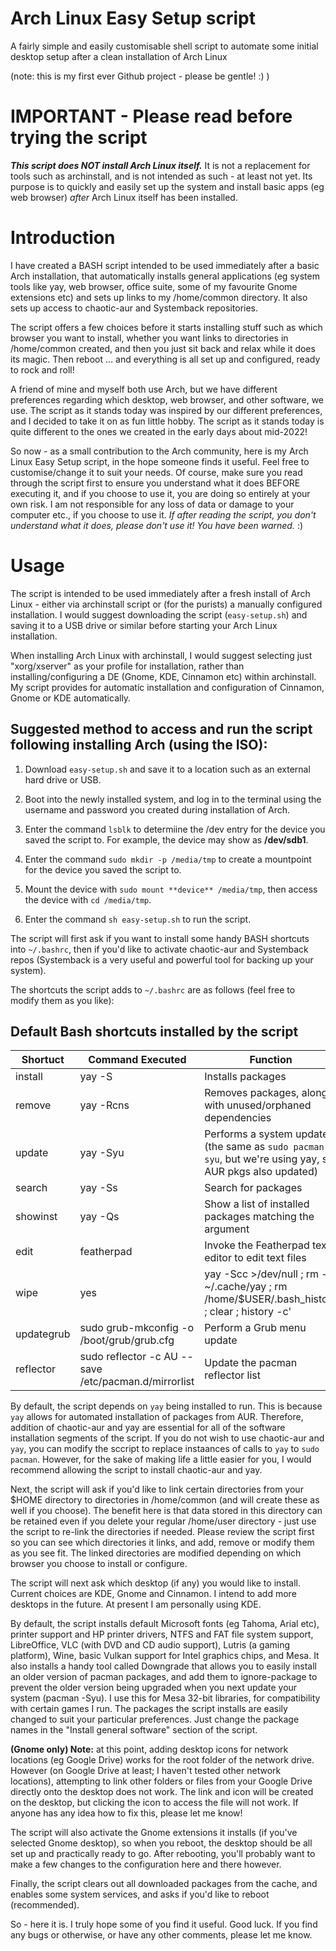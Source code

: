 # Arch Linux Easy Setup script
A fairly simple and easily customisable shell script to automate some initial desktop setup after a clean installation of Arch Linux

(note: this is my first ever Github project - please be gentle! :) )

# IMPORTANT - Please read before trying the script

<b><i>This script does NOT install Arch Linux itself.</b></i> It is not a replacement for tools such as archinstall, and is not intended as such - at least not yet. Its purpose is to quickly and easily set up the system and install basic apps (eg web browser) <i>after</i> Arch Linux itself has been installed.

# Introduction

I have created a BASH script intended to be used immediately after a basic Arch installation, that automatically installs general applications (eg system tools like yay, web browser, office suite, some of my favourite Gnome extensions etc) and sets up links to my /home/common directory. It also sets up access to chaotic-aur and Systemback repositories.

The script offers a few choices before it starts installing stuff such as which browser you want to install, whether you want links to directories in /home/common created, and then you just sit back and relax while it does its magic. Then reboot ... and everything is all set up and configured, ready to rock and roll!

A friend of mine and myself both use Arch, but we have different preferences regarding which desktop, web browser, and other software, we use. The script as it stands today was inspired by our different preferences, and I decided to take it on as fun little hobby. The script as it stands today is quite different to the ones we created in the early days about mid-2022!

So now - as a small contribution to the Arch community, here is my Arch Linux Easy Setup script, in the hope someone finds it useful. Feel free to customise/change it to suit your needs. Of course, make sure you read through the script first to ensure you understand what it does BEFORE executing it, and if you choose to use it, you are doing so entirely at your own risk. I am not responsible for any loss of data or damage to your computer etc., if you choose to use it. <i>If after reading the script, you don't understand what it does, please don't use it! You have been warned.</i> :)

# Usage
The script is intended to be used immediately after a fresh install of Arch Linux - either via archinstall script or (for the purists) a manually configured installation. I would suggest downloading the script (```easy-setup.sh```) and saving it to a USB drive or similar before starting your Arch Linux installation.

When installing Arch Linux with archinstall, I would suggest selecting just "xorg/xserver" as your profile for installation, rather than installing/configuring a DE (Gnome, KDE, Cinnamon etc) within archinstall. My script provides for automatic installation and configuration of Cinnamon, Gnome or KDE automatically.

## Suggested method to access and run the script following installing Arch (using the ISO):

1. Download ```easy-setup.sh``` and save it to a location such as an external hard drive or USB.

2. Boot into the newly installed system, and log in to the terminal using the username and password you created during installation of Arch.

3. Enter the command ```lsblk``` to determiine the /dev entry for the device you saved the script to. For example, the device may show as **/dev/sdb1**.

4. Enter the command ```sudo mkdir -p /media/tmp``` to create a mountpoint for the device you saved the script to.

5. Mount the device with ```sudo mount **device** /media/tmp```, then access the device with ```cd /media/tmp```.

6. Enter the command ```sh easy-setup.sh``` to run the script.

The script will first ask if you want to install some handy BASH shortcuts into ```~/.bashrc```, then if you'd like to activate chaotic-aur and Systemback repos (Systemback is a very useful and powerful tool for backing up your system).

The shortcuts the script adds to ```~/.bashrc``` are as follows (feel free to modify them as you like):

## Default Bash shortcuts installed by the script
| Shortuct | Command Executed | Function |
| --- | --- | --- |
| install | yay -S | Installs packages |
| remove | yay -Rcns | Removes packages, along with unused/orphaned dependencies |
| update | yay -Syu | Performs a system update (the same as ```sudo pacman -syu```, but we're using yay, so AUR pkgs also updated) |
| search | yay -Ss | Search for packages |
| showinst | yay -Qs | Show a list of installed packages matching the argument |
| edit | featherpad | Invoke the Featherpad text editor to edit text files |
| wipe | yes|yay -Scc >/dev/null ; rm -rf ~/.cache/yay ; rm /home/$USER/.bash_history ; clear ; history -c' | Clear terminal, package case and shell command history |
| updategrub | sudo grub-mkconfig -o /boot/grub/grub.cfg | Perform a Grub menu update |
| reflector | sudo reflector -c AU --save /etc/pacman.d/mirrorlist | Update the pacman reflector list |

By default, the script depends on ```yay``` being installed to run. This is because ```yay``` allows for automated installation of packages from AUR. Therefore, addition of chaotic-aur and yay are essential for all of the software installation segments of the script. If you do not wish to use chaotic-aur and  ```yay```, you can modify the sccript to replace instaances of calls to ```yay``` to ```sudo pacman```. However, for the sake of making life a little easier for you, I would recommend allowing the script to install chaotic-aur and yay.

Next, the script will ask if you'd like to link certain directories from your $HOME directory to directories in /home/common (and will create these as well if you choose). The benefit here is that data stored in this directory can be retained even if you delete your regular /home/user directory - just use the script to re-link the directories if needed. Please review the script first so you can see which directories it links, and add, remove or modify them as you see fit. The linked directories are modified depending on which browser you choose to install or configure. 

The script will next ask which desktop (if any) you would like to install. Current choices are KDE, Gnome and Cinnamon. I intend to add more desktops in the future. At present I am personally using KDE.

By default, the script installs default Microsoft fonts (eg Tahoma, Arial etc), printer support and HP printer drivers, NTFS and FAT file system support, LibreOffice, VLC (with DVD and CD audio support), Lutris (a gaming platform), Wine, basic Vulkan support for Intel graphics chips, and Mesa. It also installs a handy tool called Downgrade that allows you to easily install an older version of pacman packages, and add them to ignore-package to prevent the older version being upgraded when you next update your system (pacman -Syu). I use this for Mesa 32-bit libraries, for compatibility with certain games I run. The packages the script installs are easily changed to suit your particular preferences. Just change the package names in the "Install general software" section of the script.

<b>(Gnome only) Note:</b> at this point, adding desktop icons for network locations (eg Google Drive) works for the root folder of the network drive. However (on Google Drive at least; I haven't tested other network locations), attempting to link other folders or files from your Google Drive directly onto the desktop does not work. The link and icon will be created on the desktop, but clicking the icon to access the file will not work. If anyone has any idea how to fix this, please let me know!

The script will also activate the Gnome extensions it installs (if you've selected Gnome desktop), so when you reboot, the desktop should be all set up and practically ready to go. After rebooting, you'll probably want to make a few changes to the configuration here and there however.

Finally, the script clears out all downloaded packages from the cache, and enables some system services, and asks if you'd like to reboot (recommended).

So - here it is. I truly hope some of you find it useful. Good luck. If you find any bugs or otherwise, or have any other comments, please let me know.
